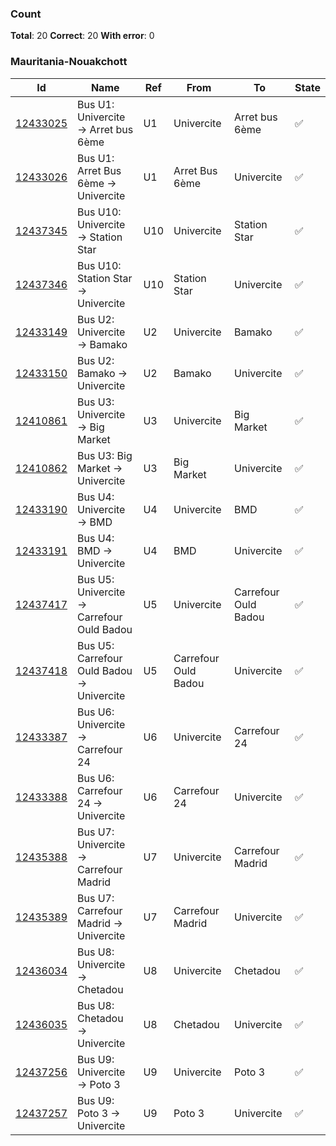 ### Count
**Total**: 20  **Correct**: 20  **With error**: 0

### Mauritania-Nouakchott
| Id | Name | Ref | From | To | State |
| -- | ---- | --- | ---- | -- | ----- |
[12433025](https://www.openstreetmap.org/relation/12433025) | Bus U1: Univercite → Arret bus 6ème | U1 | Univercite | Arret bus 6ème | ✅
[12433026](https://www.openstreetmap.org/relation/12433026) | Bus U1: Arret Bus 6ème → Univercite | U1 | Arret Bus 6ème | Univercite | ✅
[12437345](https://www.openstreetmap.org/relation/12437345) | Bus U10: Univercite → Station Star | U10 | Univercite | Station Star | ✅
[12437346](https://www.openstreetmap.org/relation/12437346) | Bus U10: Station Star → Univercite | U10 | Station Star | Univercite | ✅
[12433149](https://www.openstreetmap.org/relation/12433149) | Bus U2: Univercite → Bamako | U2 | Univercite | Bamako | ✅
[12433150](https://www.openstreetmap.org/relation/12433150) | Bus U2: Bamako → Univercite | U2 | Bamako | Univercite | ✅
[12410861](https://www.openstreetmap.org/relation/12410861) | Bus U3: Univercite → Big Market | U3 | Univercite | Big Market | ✅
[12410862](https://www.openstreetmap.org/relation/12410862) | Bus U3: Big Market → Univercite | U3 | Big Market | Univercite | ✅
[12433190](https://www.openstreetmap.org/relation/12433190) | Bus U4: Univercite → BMD | U4 | Univercite | BMD | ✅
[12433191](https://www.openstreetmap.org/relation/12433191) | Bus U4: BMD → Univercite | U4 | BMD | Univercite | ✅
[12437417](https://www.openstreetmap.org/relation/12437417) | Bus U5: Univercite → Carrefour Ould Badou | U5 | Univercite | Carrefour Ould Badou | ✅
[12437418](https://www.openstreetmap.org/relation/12437418) | Bus U5: Carrefour Ould Badou → Univercite | U5 | Carrefour Ould Badou | Univercite | ✅
[12433387](https://www.openstreetmap.org/relation/12433387) | Bus U6: Univercite → Carrefour 24 | U6 | Univercite | Carrefour 24 | ✅
[12433388](https://www.openstreetmap.org/relation/12433388) | Bus U6: Carrefour 24 → Univercite | U6 | Carrefour 24 | Univercite | ✅
[12435388](https://www.openstreetmap.org/relation/12435388) | Bus U7: Univercite → Carrefour Madrid | U7 | Univercite | Carrefour Madrid | ✅
[12435389](https://www.openstreetmap.org/relation/12435389) | Bus U7: Carrefour Madrid → Univercite | U7 | Carrefour Madrid | Univercite | ✅
[12436034](https://www.openstreetmap.org/relation/12436034) | Bus U8: Univercite → Chetadou | U8 | Univercite | Chetadou | ✅
[12436035](https://www.openstreetmap.org/relation/12436035) | Bus U8: Chetadou → Univercite | U8 | Chetadou | Univercite | ✅
[12437256](https://www.openstreetmap.org/relation/12437256) | Bus U9: Univercite → Poto 3 | U9 | Univercite | Poto 3 | ✅
[12437257](https://www.openstreetmap.org/relation/12437257) | Bus U9: Poto 3 → Univercite | U9 | Poto 3 | Univercite | ✅